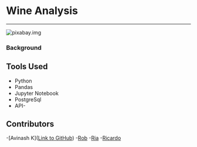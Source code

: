 # Wine Analysis
---
![pixabay.img](C:\Users\avinash\Desktop\AVI\sparkling-wine-6786251_960_720.jpg)

### Background





## Tools Used
- Python
- Pandas
- Jupyter Notebook
- PostgreSql
- API-


## Contributors
-[Avinash K]([Link to GitHub](https://github.com/AVI-1213))
-[Rob]([link])
-[Ria](link)
-[Ricardo](link)
